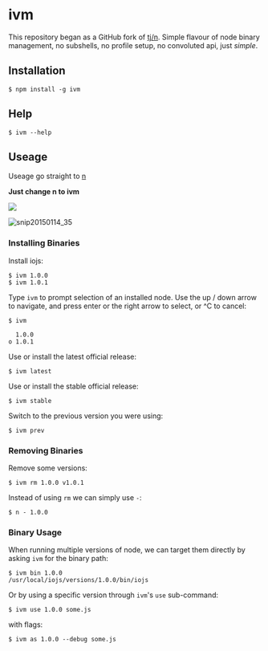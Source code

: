 # ivm

This repository began as a GitHub fork of [tj/n](https://github.com/tj/n).
Simple flavour of node binary management, no subshells, no profile setup, no convoluted api, just _simple_.


## Installation

    $ npm install -g ivm



## Help

    $ ivm --help

## Useage
Useage go straight to [n](https://github.com/tj/n)

**Just change n to ivm**

![](https://i.cloudup.com/59cA8VEDae.gif)

![snip20150114_35](https://cloud.githubusercontent.com/assets/1209159/5735628/e3b2e7ba-9c03-11e4-91df-e346a307a70d.png)



### Installing Binaries

Install iojs:

    $ ivm 1.0.0
    $ ivm 1.0.1

Type `ivm` to prompt selection of an installed node. Use the up /
down arrow to navigate, and press enter or the right arrow to
select, or ^C to cancel:

    $ ivm

      1.0.0
    ο 1.0.1

Use or install the latest official release:

    $ ivm latest

Use or install the stable official release:

    $ ivm stable

Switch to the previous version you were using:

    $ ivm prev

### Removing Binaries

Remove some versions:

    $ ivm rm 1.0.0 v1.0.1

Instead of using `rm` we can simply use `-`:

    $ n - 1.0.0

### Binary Usage

When running multiple versions of node, we can target
them directly by asking `ivm` for the binary path:

    $ ivm bin 1.0.0
    /usr/local/iojs/versions/1.0.0/bin/iojs

Or by using a specific version through `ivm`'s `use` sub-command:

    $ ivm use 1.0.0 some.js

with flags:

    $ ivm as 1.0.0 --debug some.js








